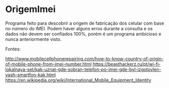 # OrigemImei
Programa feito para descobrir a origem de fabricação dos celular com base no número do IMEI.
Podem haver alguns erros durante a consulta e os dados não devem ser confiados 100%, porém é um programa ambicioso e nunca anteriormente visto.

Fontes: 

http://www.mobilecellphonerepairing.com/how-to-know-country-of-origin-of-mobile-phone-from-imei-number.html
https://beasthackerz.ru/pt/wi-fi-lokalnaya-set/kak-uznat-gde-sobran-telefon-po-imei-gde-byl-izgotovlen-vash-smartfon-kak.html
https://en.wikipedia.org/wiki/International_Mobile_Equipment_Identity
